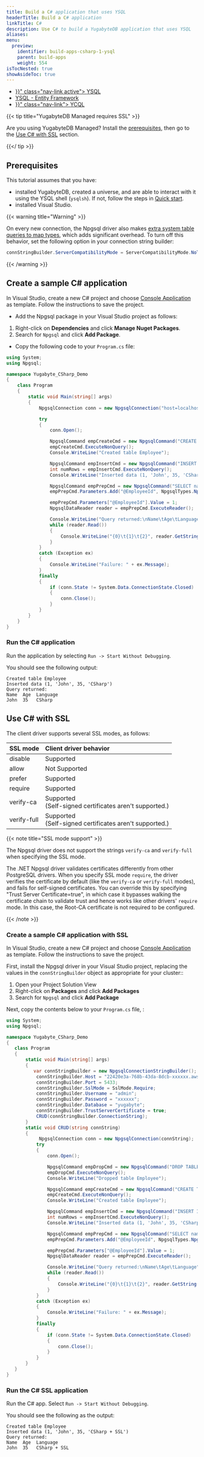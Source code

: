 ```yaml
---
title: Build a C# application that uses YSQL
headerTitle: Build a C# application
linkTitle: C#
description: Use C# to build a YugabyteDB application that uses YSQL
aliases:
menu:
  preview:
    identifier: build-apps-csharp-1-ysql
    parent: build-apps
    weight: 554
isTocNested: true
showAsideToc: true
---
```


<ul class="nav nav-tabs-alt nav-tabs-yb">

  <li >
    <a href="{{< relref "./ysql.md" >}}" class="nav-link active">
      <i class="icon-postgres" aria-hidden="true"></i>
      YSQL
    </a>
  </li>
  <li>
    <a href="../ysql-entity-framework/" class="nav-link ">
      <i class="icon-postgres" aria-hidden="true"></i>
      YSQL - Entity Framework
    </a>
  </li>
  <li>
    <a href="{{< relref "./ycql.md" >}}" class="nav-link">
      <i class="icon-cassandra" aria-hidden="true"></i>
      YCQL
    </a>
  </li>

</ul>

{{< tip title="YugabyteDB Managed requires SSL" >}}

Are you using YugabyteDB Managed? Install the [prerequisites](#prerequisites), then go to the [Use C# with SSL](#use-c-with-ssl) section.

{{</ tip >}}

## Prerequisites

This tutorial assumes that you have:

- installed YugabyteDB, created a universe, and are able to interact with it using the YSQL shell (`ysqlsh`). If not, follow the steps in [Quick start](../../../../quick-start/).
- installed Visual Studio.

{{< warning title="Warning" >}}

On every new connection, the Npgsql driver also makes [extra system table queries to map types](https://github.com/npgsql/npgsql/issues/1486), which adds significant overhead. To turn off this behavior, set the following option in your connection string builder:

```csharp
connStringBuilder.ServerCompatibilityMode = ServerCompatibilityMode.NoTypeLoading;
```

{{< /warning >}}

## Create a sample C# application

In Visual Studio, create a new C# project and choose [Console Application](https://docs.microsoft.com/en-us/dotnet/core/tutorials/with-visual-studio?pivots=dotnet-6-0) as template. Follow the instructions to save the project.

- Add the Npgsql package in your Visual Studio project as follows:

1. Right-click on **Dependencies** and click **Manage Nuget Packages**.
1. Search for `Npgsql` and click **Add Package**.

- Copy the following code to your `Program.cs` file:

```csharp
using System;
using Npgsql;

namespace Yugabyte_CSharp_Demo
{
    class Program
    {
        static void Main(string[] args)
        {
            NpgsqlConnection conn = new NpgsqlConnection("host=localhost;port=5433;database=yugabyte;user id=yugabyte;password=");

            try
            {
                conn.Open();

                NpgsqlCommand empCreateCmd = new NpgsqlCommand("CREATE TABLE employee (id int PRIMARY KEY, name varchar, age int, language varchar);", conn);
                empCreateCmd.ExecuteNonQuery();
                Console.WriteLine("Created table Employee");

                NpgsqlCommand empInsertCmd = new NpgsqlCommand("INSERT INTO employee (id, name, age, language) VALUES (1, 'John', 35, 'CSharp');", conn);
                int numRows = empInsertCmd.ExecuteNonQuery();
                Console.WriteLine("Inserted data (1, 'John', 35, 'CSharp')");

                NpgsqlCommand empPrepCmd = new NpgsqlCommand("SELECT name, age, language FROM employee WHERE id = @EmployeeId", conn);
                empPrepCmd.Parameters.Add("@EmployeeId", NpgsqlTypes.NpgsqlDbType.Integer);

                empPrepCmd.Parameters["@EmployeeId"].Value = 1;
                NpgsqlDataReader reader = empPrepCmd.ExecuteReader();

                Console.WriteLine("Query returned:\nName\tAge\tLanguage");
                while (reader.Read())
                {
                    Console.WriteLine("{0}\t{1}\t{2}", reader.GetString(0), reader.GetInt32(1), reader.GetString(2));
                }
            }
            catch (Exception ex)
            {
                Console.WriteLine("Failure: " + ex.Message);
            }
            finally
            {
                if (conn.State != System.Data.ConnectionState.Closed)
                {
                    conn.Close();
                }
            }
        }
    }
}
```

### Run the C# application

Run the application by selecting `Run -> Start Without Debugging`.

You should see the following output:

```output
Created table Employee
Inserted data (1, 'John', 35, 'CSharp')
Query returned:
Name  Age  Language
John  35   CSharp
```

## Use C# with SSL

The client driver supports several SSL modes, as follows:

| SSL mode | Client driver behavior |
| :------- | :--------------------- |
| disable | Supported |
| allow | Not Supported |
| prefer | Supported |
| require | Supported  |
| verify-ca | Supported <br/> (Self-signed certificates aren't supported.) |
| verify-full | Supported <br/> (Self-signed certificates aren't supported.) |

{{< note title="SSL mode support" >}}

The Npgsql driver does not support the strings `verify-ca` and `verify-full` when specifying the SSL mode.

The .NET Npgsql driver validates certificates differently from other PostgreSQL drivers. When you specify SSL mode `require`, the driver verifies the certificate by default (like the `verify-ca` or `verify-full` modes), and fails for self-signed certificates. You can override this by specifying "Trust Server Certificate=true", in which case it bypasses walking the certificate chain to validate trust and hence works like other drivers' `require` mode. In this case, the Root-CA certificate is not required to be configured.

{{< /note >}}

### Create a sample C# application with SSL

In Visual Studio, create a new C# project and choose [Console Application](https://docs.microsoft.com/en-us/dotnet/core/tutorials/with-visual-studio?pivots=dotnet-6-0) as template. Follow the instructions to save the project.

First, install the Npgsql driver in your Visual Studio project, replacing the values in the `connStringBuilder` object as appropriate for your cluster::

1. Open your Project Solution View
1. Right-click on **Packages** and click **Add Packages**
1. Search for `Npgsql` and click **Add Package**

Next, copy the contents below to your `Program.cs` file, :

```csharp
using System;
using Npgsql;

namespace Yugabyte_CSharp_Demo
{
   class Program
   {
       static void Main(string[] args)
       {
          var connStringBuilder = new NpgsqlConnectionStringBuilder();
           connStringBuilder.Host = "22420e3a-768b-43da-8dcb-xxxxxx.aws.ybdb.io";
           connStringBuilder.Port = 5433;
           connStringBuilder.SslMode = SslMode.Require;
           connStringBuilder.Username = "admin";
           connStringBuilder.Password = "xxxxxx";
           connStringBuilder.Database = "yugabyte";
           connStringBuilder.TrustServerCertificate = true;
           CRUD(connStringBuilder.ConnectionString);
       }
       static void CRUD(string connString)
       {
            NpgsqlConnection conn = new NpgsqlConnection(connString);
           try
           {
               conn.Open();

               NpgsqlCommand empDropCmd = new NpgsqlCommand("DROP TABLE if exists employee;", conn);
               empDropCmd.ExecuteNonQuery();
               Console.WriteLine("Dropped table Employee");

               NpgsqlCommand empCreateCmd = new NpgsqlCommand("CREATE TABLE employee (id int PRIMARY KEY, name varchar, age int, language varchar);", conn);
               empCreateCmd.ExecuteNonQuery();
               Console.WriteLine("Created table Employee");

               NpgsqlCommand empInsertCmd = new NpgsqlCommand("INSERT INTO employee (id, name, age, language) VALUES (1, 'John', 35, 'CSharp');", conn);
               int numRows = empInsertCmd.ExecuteNonQuery();
               Console.WriteLine("Inserted data (1, 'John', 35, 'CSharp + SSL')");

               NpgsqlCommand empPrepCmd = new NpgsqlCommand("SELECT name, age, language FROM employee WHERE id = @EmployeeId", conn);
               empPrepCmd.Parameters.Add("@EmployeeId", NpgsqlTypes.NpgsqlDbType.Integer);

               empPrepCmd.Parameters["@EmployeeId"].Value = 1;
               NpgsqlDataReader reader = empPrepCmd.ExecuteReader();

               Console.WriteLine("Query returned:\nName\tAge\tLanguage");
               while (reader.Read())
               {
                   Console.WriteLine("{0}\t{1}\t{2}", reader.GetString(0), reader.GetInt32(1), reader.GetString(2));
               }
           }
           catch (Exception ex)
           {
               Console.WriteLine("Failure: " + ex.Message);
           }
           finally
           {
               if (conn.State != System.Data.ConnectionState.Closed)
               {
                   conn.Close();
               }
           }
       }
   }
}
```

### Run the C# SSL application

Run the C# app. Select `Run -> Start Without Debugging`.

You should see the following as the output:

```output
Created table Employee
Inserted data (1, 'John', 35, 'CSharp + SSL')
Query returned:
Name  Age  Language
John  35   CSharp + SSL
```
